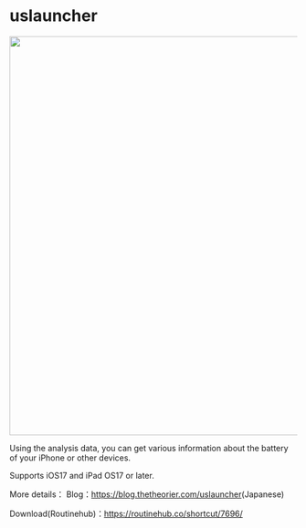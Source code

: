 # uslauncher
<p style="align="center"><img src="https://cdn-ak.f.st-hatena.com/images/fotolife/t/thetheorier/20250320/20250320142934.jpg" width="700"   /></p>
Using the analysis data, you can get various information about the battery of your iPhone or other devices.

Supports iOS17 and iPad OS17 or later.

More details：
  Blog：<a href="https://blog.thetheorier.com/uslauncher">https://blog.thetheorier.com/uslauncher</a>(Japanese)
  
  Download(Routinehub)：<a href="https://routinehub.co/shortcut/7696/">https://routinehub.co/shortcut/7696/</a>
